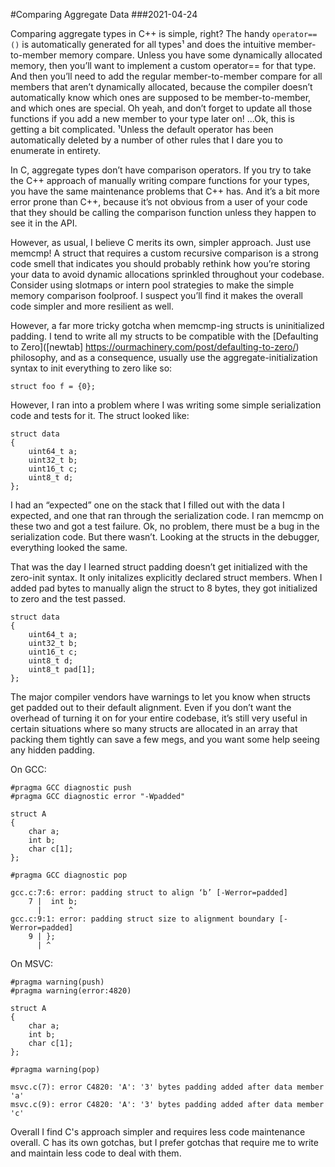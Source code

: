 #Comparing Aggregate Data
###2021-04-24

Comparing aggregate types in C++ is simple, right? The handy `operator==()` is automatically generated for all types¹ and does the intuitive member-to-member memory compare. Unless you have some dynamically allocated memory, then you’ll want to implement a custom operator== for that type. And then you’ll need to add the regular member-to-member compare for all members that aren’t dynamically allocated, because the compiler doesn’t automatically know which ones are supposed to be member-to-member, and which ones are special. Oh yeah, and don’t forget to update all those functions if you add a new member to your type later on! ...Ok, this is getting a bit complicated.
¹Unless the default operator has been automatically deleted by a number of other rules that I dare you to enumerate in entirety.

In C, aggregate types don’t have comparison operators. If you try to take the C++ approach of manually writing compare functions for your types, you have the same maintenance problems that C++ has. And it’s a bit more error prone than C++, because it’s not obvious from a user of your code that they should be calling the comparison function unless they happen to see it in the API.

However, as usual, I believe C merits its own, simpler approach. Just use memcmp! A struct that requires a custom recursive comparison is a strong code smell that indicates you should probably rethink how you’re storing your data to avoid dynamic allocations sprinkled throughout your codebase. Consider using slotmaps or intern pool strategies to make the simple memory comparison foolproof. I suspect you’ll find it makes the overall code simpler and more resilient as well.

However, a far more tricky gotcha when memcmp-ing structs is uninitialized padding. I tend to write all my structs to be compatible with the [Defaulting to Zero]([newtab] https://ourmachinery.com/post/defaulting-to-zero/) philosophy, and as a consequence, usually use the aggregate-initialization syntax to init everything to zero like so:

```
struct foo f = {0};
```

However, I ran into a problem where I was writing some simple serialization code and tests for it. The struct looked like:

```
struct data
{
    uint64_t a;
    uint32_t b;
    uint16_t c;
    uint8_t d;
};
```

I had an “expected” one on the stack that I filled out with the data I expected, and one that ran through the serialization code. I ran memcmp on these two and got a test failure. Ok, no problem, there must be a bug in the serialization code. But there wasn’t. Looking at the structs in the debugger, everything looked the same.

That was the day I learned struct padding doesn’t get initialized with the zero-init syntax. It only initalizes explicitly declared struct members. When I added pad bytes to manually align the struct to 8 bytes, they got initialized to zero and the test passed.

```
struct data
{
    uint64_t a;
    uint32_t b;
    uint16_t c;
    uint8_t d;
    uint8_t pad[1];
};
```
The major compiler vendors have warnings to let you know when structs get padded out to their default alignment. Even if you don’t want the overhead of turning it on for your entire codebase, it’s still very useful in certain situations where so many structs are allocated in an array that packing them tightly can save a few megs, and you want some help seeing any hidden padding.

On GCC:

```
#pragma GCC diagnostic push
#pragma GCC diagnostic error "-Wpadded"

struct A
{
    char a;
    int b;
    char c[1];
};

#pragma GCC diagnostic pop

gcc.c:7:6: error: padding struct to align ‘b’ [-Werror=padded]
    7 |  int b;
      |      ^
gcc.c:9:1: error: padding struct size to alignment boundary [-Werror=padded]
    9 | };
      | ^
```

On MSVC:

```
#pragma warning(push)
#pragma warning(error:4820)

struct A
{
    char a;
    int b;
    char c[1];
};

#pragma warning(pop)

msvc.c(7): error C4820: 'A': '3' bytes padding added after data member 'a'
msvc.c(9): error C4820: 'A': '3' bytes padding added after data member 'c'
```

Overall I find C's approach simpler and requires less code maintenance overall. C has its own gotchas, but I prefer gotchas that require me to write and maintain less code to deal with them.

